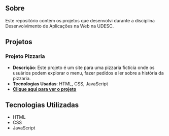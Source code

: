## Sobre
Este repositório contém os projetos que desenvolvi durante a disciplina Desenvolvimento de Aplicações na Web na UDESC.

## Projetos

### Projeto Pizzaria
- **Descrição**: Este projeto é um site para uma pizzaria fictícia onde os usuários podem explorar o menu, fazer pedidos e ler sobre a história da pizzaria.
- **Tecnologias Usadas**: HTML, CSS, JavaScript
- **[Clique aqui para ver o projeto](./projeto_pizzaria)**

## Tecnologias Utilizadas
- HTML
- CSS
- JavaScript


